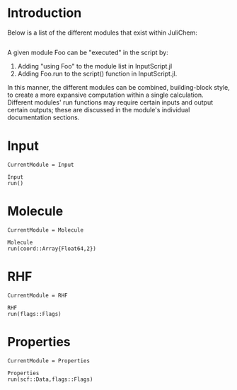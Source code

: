 # Introduction

Below is a list of the different modules that exist within JuliChem:  
```@contents
```

A given module Foo can be "executed" in the script by:
1. Adding "using Foo" to the module list in InputScript.jl
2. Adding Foo.run to the script() function in InputScript.jl.

In this manner, the different modules can be combined, building-block style, to
create a more expansive computation within a single calculation. Different
modules' run functions may require certain inputs and output certain outputs;
these are discussed in the module's individual documentation sections.

# Input

```@meta
CurrentModule = Input
```

```@docs
Input
run()
```
# Molecule

```@meta
CurrentModule = Molecule
```

```@docs
Molecule
run(coord::Array{Float64,2})
```

# RHF

```@meta
CurrentModule = RHF
```

```@docs
RHF
run(flags::Flags)
```

# Properties

```@meta
CurrentModule = Properties
```

```@docs
Properties
run(scf::Data,flags::Flags)
```
